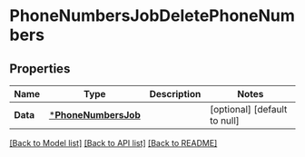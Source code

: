 # PhoneNumbersJobDeletePhoneNumbers

## Properties
Name | Type | Description | Notes
------------ | ------------- | ------------- | -------------
**Data** | [***PhoneNumbersJob**](PhoneNumbersJob.md) |  | [optional] [default to null]

[[Back to Model list]](../README.md#documentation-for-models) [[Back to API list]](../README.md#documentation-for-api-endpoints) [[Back to README]](../README.md)

